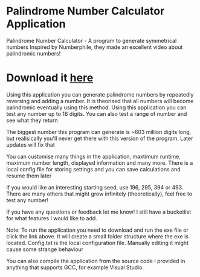 # Palindrome Number Calculator Application
Palindrome Number Calculator - A program to generate symmetrical numbers
Inspired by Numberphile, they made an excellent video about palindromic numbers!

# Download it [here](https://github.com/Hydrough2k2k/Palindrome-Number-Application/raw/main/Palindrome%20Calculator.exe)

Using this application you can generate palindrome numbers by repeatedly reversing and adding a number. It is theorised that all numbers will become palindromic eventually using this method. Using this application you can test any number up to 18 digits. You can also test a range of number and see what they return

The biggest number this program can generate is ~603 million digits long, but realisically you'll never get there with this version of the program. Later updates will fix that

You can customise many things in the application, maxtimum runtime, maximum number length, displayed information and many more. There is a local config file for storing settings and you can save calculations and resume them later

If you would like an interesting starting seed, use 196, 295, 394 or 493. There are many others that might grow infinitely (theoretically), feel free to test any number!

If you have any questions or feedback let me know! I still have a bucketlist for what features I would like to add.

Note: To run the application you need to download and run the exe file or click the link above.
It will create a small folder structure where the exe is located. Config.txt is the local configuration file. Manually editing it might cause some strange behaviour

You can also compile the application from the source code I provided in anything that supports GCC, for example Visual Studio.
